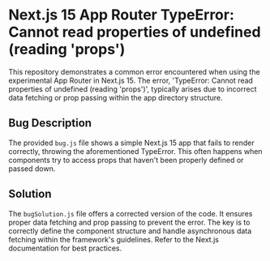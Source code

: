 # Next.js 15 App Router TypeError: Cannot read properties of undefined (reading 'props')

This repository demonstrates a common error encountered when using the experimental App Router in Next.js 15.  The error, 'TypeError: Cannot read properties of undefined (reading 'props')', typically arises due to incorrect data fetching or prop passing within the app directory structure.

## Bug Description

The provided `bug.js` file shows a simple Next.js 15 app that fails to render correctly, throwing the aforementioned TypeError. This often happens when components try to access props that haven't been properly defined or passed down.

## Solution

The `bugSolution.js` file offers a corrected version of the code. It ensures proper data fetching and prop passing to prevent the error.  The key is to correctly define the component structure and handle asynchronous data fetching within the framework's guidelines. Refer to the Next.js documentation for best practices.
